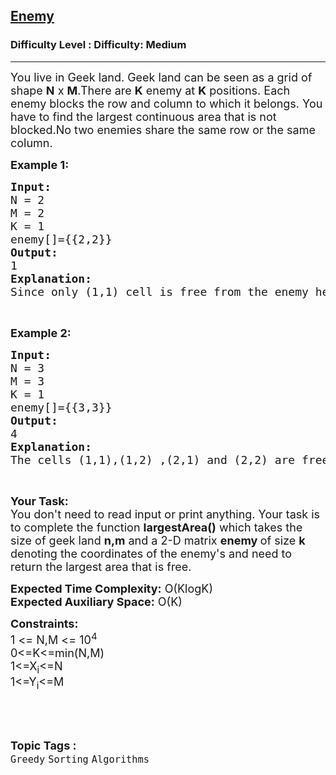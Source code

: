 <h2><a href="https://www.geeksforgeeks.org/problems/enemy/1?page=6&difficulty=Medium&status=unsolved&sortBy=submissions">Enemy</a></h2><h3>Difficulty Level : Difficulty: Medium</h3><hr><div class="problems_problem_content__Xm_eO"><p><span style="font-size:18px">You live in Geek land. Geek land can be seen as a grid of shape <strong>N</strong> x&nbsp;<strong>M</strong>.There are <strong>K</strong>&nbsp;enemy at <strong>K</strong>&nbsp;positions. Each enemy blocks the row and column to which it belongs. You have to find the largest continuous area that is not blocked.No two enemies share the same row or the same column.</span></p>

<p><strong><span style="font-size:18px">Example 1:</span></strong></p>

<pre><span style="font-size:18px"><strong>Input:</strong>
N = 2
M = 2
K = 1
enemy[]={{2,2}}
<strong>Output:</strong>
1
<strong>Explanation:</strong>
Since only (1,1) cell is free from the enemy hence answer is 1.</span></pre>

<p>&nbsp;</p>

<p><strong><span style="font-size:18px">Example 2:</span></strong></p>

<pre><span style="font-size:18px"><strong>Input:</strong>
N = 3
M = 3
K = 1
enemy[]={{3,3}}
<strong>Output:</strong>
4
<strong>Explanation:</strong>
The cells (1,1),(1,2) ,(2,1) and (2,2) are free hence answer =4.</span></pre>

<p>&nbsp;</p>

<p><span style="font-size:18px"><strong>Your Task:&nbsp;&nbsp;</strong><br>
You don't need to read input or print anything. Your task is to complete the function <strong>largestArea()</strong>&nbsp;which takes the size of geek land <strong>n,m</strong> and a 2-D matrix <strong>enemy </strong>of size <strong>k</strong> denoting the coordinates of the enemy's and need to return the largest area that is free.</span></p>

<p><span style="font-size:18px"><strong>Expected Time Complexity:</strong>&nbsp;O(KlogK)<br>
<strong>Expected Auxiliary Space:</strong>&nbsp;O(K)</span></p>

<p><span style="font-size:18px"><strong>Constraints:</strong><br>
1 &lt;= N,M &lt;= 10<sup>4</sup><br>
0&lt;=K&lt;=min(N,M)<br>
1&lt;=X<sub>i</sub>&lt;=N<br>
1&lt;=Y<sub>i</sub>&lt;=M</span></p>

<p>&nbsp;</p>
</div><br><p><span style=font-size:18px><strong>Topic Tags : </strong><br><code>Greedy</code>&nbsp;<code>Sorting</code>&nbsp;<code>Algorithms</code>&nbsp;